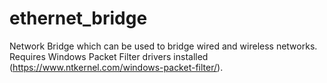 # ethernet_bridge
Network Bridge which can be used to bridge wired and wireless networks. Requires Windows Packet Filter drivers installed (https://www.ntkernel.com/windows-packet-filter/).
